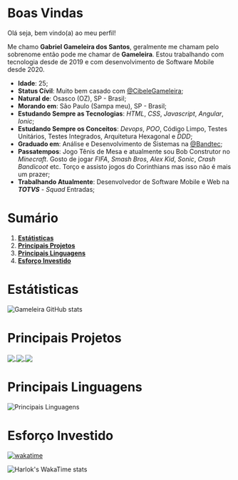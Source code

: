 # Boas Vindas

Olá seja, bem vindo(a) ao meu perfil!

Me chamo **Gabriel Gameleira dos Santos**, geralmente me chamam pelo sobrenome então pode me chamar de **Gameleira**. Estou trabalhando com tecnologia desde de 2019 e com desenvolvimento de Software Mobile desde 2020.

* **Idade**: 25;
* **Status Cívil**: Muito bem casado com [@CibeleGameleira](https://github.com/CibeleGameleira);
* **Natural de**: Osasco (OZ), SP - Brasil;
* **Morando em**: São Paulo (Sampa meu), SP - Brasil;
* **Estudando Sempre as Tecnologias**: _HTML_, _CSS_, _Javascript_, _Angular_, _Ionic_;
* **Estudando Sempre os Conceitos**: _Devops_, _POO_, Código Limpo, Testes Unitários, Testes Integrados, Arquitetura Hexagonal e _DDD_;
* **Graduado em**: Análise e Desenvolvimento de Sistemas na [@Bandtec](https://github.com/BandTec);
* **Passatempos**: Jogo Tênis de Mesa e atualmente sou Bob Construtor no _Minecraft_. Gosto de jogar _FIFA_, _Smash Bros_, _Alex Kid_, _Sonic_, _Crash Bandicoot_ etc. Torço e assisto jogos do Corinthians mas isso não é mais um prazer;
* **Trabalhando Atualmente**: Desenvolvedor de Software Mobile e Web na ***TOTVS*** - _Squad_ Entradas;

# Sumário

1. **[Estátisticas](#estátisticas)**
2. **[Principais Projetos](#principais-projetos)**
3. **[Principais Linguagens](#principais-linguagens)**
4. **[Esforço Investido](#esforço-investido)**

# Estátisticas

![Gameleira GitHub stats](https://github-readme-stats.vercel.app/api?username=GAMELEIRA&show_icons=true&theme=default)

# Principais Projetos

<div>
<a href="https://github.com/GAMELEIRA/estudos-frontend" >
<img align="center" src="https://github-readme-stats.vercel.app/api/pin/?username=GAMELEIRA&repo=estudos-frontend&theme=default&show_icons=true" />
</a>

<a href="https://github.com/GAMELEIRA/estudos-backend" >
<img align="center" src="https://github-readme-stats.vercel.app/api/pin/?username=GAMELEIRA&repo=estudos-backend&theme=default&show_icons=true" />
</a>
    
<a href="https://github.com/GAMELEIRA/estudos-linguagens-programacao">
<img align="center" src="https://github-readme-stats.vercel.app/api/pin/?username=GAMELEIRA&repo=estudos-linguagens-programacao&theme=default&show_icons=true" />
</a>
</div>

# Principais Linguagens

![Principais Linguagens](https://github-readme-stats.vercel.app/api/top-langs/?username=GAMELEIRA&size_weight=0.5&count_weight=0.5&langs_count=20)

# Esforço Investido

[![wakatime](https://wakatime.com/badge/user/be66342b-230a-4515-9f8d-6b91951a9171.svg)](https://wakatime.com/@be66342b-230a-4515-9f8d-6b91951a9171)

![Harlok's WakaTime stats](https://github-readme-stats.vercel.app/api/wakatime?username=Gameleira)
